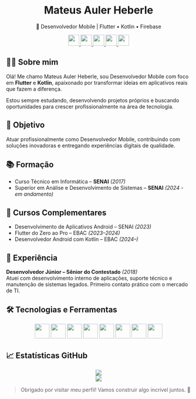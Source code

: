 <h1 align="center">Mateus Auler Heberle</h1>
<p align="center">🚀 Desenvolvedor Mobile | Flutter • Kotlin • Firebase</p>

<p align="center">
  <a href="https://wa.me/5549999502127">
    <img src="https://img.icons8.com/ios-filled/50/4CAF50/whatsapp.png" width="30"/>
  </a>
  <a href="mailto:mateusauler2@gmail.com">
    <img src="https://img.icons8.com/color/48/000000/gmail--v1.png" width="30"/>
  </a>
  <a href="https://github.com/mateusheberle">
    <img src="https://img.icons8.com/ios-glyphs/50/000000/github.png" width="30"/>
  </a>
  <a href="https://www.linkedin.com/in/mateus-auler/">
    <img src="https://img.icons8.com/ios-filled/50/0077B5/linkedin.png" width="30"/>
  </a>
  <a href="https://dribbble.com/MateusAuler">
    <img src="https://img.icons8.com/ios-filled/50/EA4C89/dribbble.png" width="30"/>
  </a>
</p>

## 👨‍💻 Sobre mim

Olá! Me chamo Mateus Auler Heberle, sou Desenvolvedor Mobile com foco em **Flutter** e **Kotlin**, apaixonado por transformar ideias em aplicativos reais que fazem a diferença.

Estou sempre estudando, desenvolvendo projetos próprios e buscando oportunidades para crescer profissionalmente na área de tecnologia.


## 🎯 Objetivo

Atuar profissionalmente como Desenvolvedor Mobile, contribuindo com soluções inovadoras e entregando experiências digitais de qualidade.


## 📚 Formação

- Curso Técnico em Informática – **SENAI** *(2017)*
- Superior em Análise e Desenvolvimento de Sistemas – **SENAI** *(2024 - em andamento)*


## 🧠 Cursos Complementares

- Desenvolvimento de Aplicativos Android – SENAI *(2023)*
- Flutter do Zero ao Pro – EBAC *(2023–2024)*
- Desenvolvedor Android com Kotlin – EBAC *(2024–)*


## 💼 Experiência

**Desenvolvedor Júnior – Sênior do Contestado** *(2018)*  
Atuei com desenvolvimento interno de aplicações, suporte técnico e manutenção de sistemas legados. Primeiro contato prático com o mercado de TI.

## 🛠️ Tecnologias e Ferramentas

<p align="center">
  <img src="https://cdn.jsdelivr.net/gh/devicons/devicon/icons/flutter/flutter-original.svg" width="40" />
  <img src="https://cdn.jsdelivr.net/gh/devicons/devicon/icons/dart/dart-original.svg" width="40" />
  <img src="https://cdn.jsdelivr.net/gh/devicons/devicon/icons/kotlin/kotlin-original.svg" width="40" />
  <img src="https://cdn.jsdelivr.net/gh/devicons/devicon/icons/android/android-plain.svg" width="40" />
  <img src="https://cdn.jsdelivr.net/gh/devicons/devicon/icons/androidstudio/androidstudio-original.svg" width="40" />
  <img src="https://cdn.jsdelivr.net/gh/devicons/devicon/icons/firebase/firebase-plain.svg" width="40" />
  <img src="https://cdn.jsdelivr.net/gh/devicons/devicon/icons/git/git-original.svg" width="40" />
  <img src="https://cdn.jsdelivr.net/gh/devicons/devicon/icons/github/github-original.svg" width="40" />
</p>

## 📈 Estatísticas GitHub

<p align="center">
  <img src="https://github-readme-stats.vercel.app/api?username=mateusheberle&show_icons=true&theme=default&count_private=true" />
  <br />
  <img src="https://github-readme-streak-stats.herokuapp.com/?user=mateusheberle&theme=default" />
</p>


> Obrigado por visitar meu perfil! Vamos construir algo incrível juntos. 🚀
